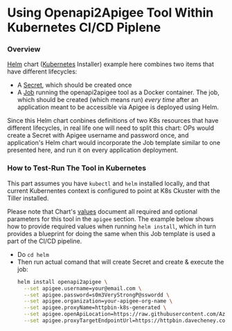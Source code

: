 Using Openapi2Apigee Tool Within Kubernetes CI/CD Piplene
================

### Overview

[Helm](https://github.com/helm/helm) chart 
([Kubernetes](https://kubernetes.io/docs/concepts/overview/what-is-kubernetes/) 
Installer) example here combines two items that have different lifecycles:

* A [Secret](./openapi2apigee/templates/apigee-credentials-secret.yaml),
  which should be created once
* A [Job](./openapi2apigee/templates/apigee-proxy-gen-job.yaml) running
  the openapi2apigee tool as a Docker container. The job, which should be
  created (which means run) *every time* after an application meant to be
  accessible via Apigee is deployed using Helm.

Since this Helm chart conbines definitions of two K8s resources that
have different lifecycles, in real life one will need to split this
chart: OPs would create a Secret with Apigee username and password once,
and application's Helm chart would incorporate the Job template similar
to one presented here, and run it on every application deployment.

### How to Test-Run The Tool in Kubernetes

This part assumes you have `kubectl` and `helm` installed locally, and
that current Kubernentes context is configured to point at K8s Ckuster
with the Tiller installed. 

Please note that Chart's [values](./openapi2apigee/values.yaml) document
all required and optional parameters for this tool in the `apigee`
section. The example below shows how to provide required values when
running `helm install`, which in turn provides a blueprint for doing
the same when this Job template is used a part of the CI/CD pipeline.

* Do `cd helm`
* Then run actual comand that will create Secret and create & execute
  the job:
  ```bash
  helm install openapi2apigee \
    --set apigee.username=your@email.com \
    --set apigee.password=s0m3VeryStrongP@sswordd \
    --set apigee.organization=your-apigee-org-name \
    --set apigee.proxyName=httpbin-k8s-generated \
    --set apigee.openApiLocation=https://raw.githubusercontent.com/Azure/api-management-samples/master/apis/httpbin.swagger.json \
    --set apigee.proxyTargetEndpointUrl=https://httpbin.davecheney.com/
  ```
